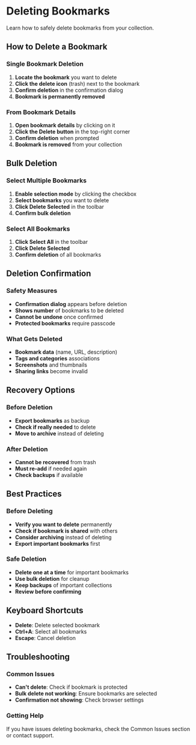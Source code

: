 # Deleting Bookmarks

Learn how to safely delete bookmarks from your collection.

## How to Delete a Bookmark

### **Single Bookmark Deletion**
1. **Locate the bookmark** you want to delete
2. **Click the delete icon** (trash) next to the bookmark
3. **Confirm deletion** in the confirmation dialog
4. **Bookmark is permanently removed**

### **From Bookmark Details**
1. **Open bookmark details** by clicking on it
2. **Click the Delete button** in the top-right corner
3. **Confirm deletion** when prompted
4. **Bookmark is removed** from your collection

## Bulk Deletion

### **Select Multiple Bookmarks**
1. **Enable selection mode** by clicking the checkbox
2. **Select bookmarks** you want to delete
3. **Click Delete Selected** in the toolbar
4. **Confirm bulk deletion**

### **Select All Bookmarks**
1. **Click Select All** in the toolbar
2. **Click Delete Selected**
3. **Confirm deletion** of all bookmarks

## Deletion Confirmation

### **Safety Measures**
- **Confirmation dialog** appears before deletion
- **Shows number** of bookmarks to be deleted
- **Cannot be undone** once confirmed
- **Protected bookmarks** require passcode

### **What Gets Deleted**
- **Bookmark data** (name, URL, description)
- **Tags and categories** associations
- **Screenshots** and thumbnails
- **Sharing links** become invalid

## Recovery Options

### **Before Deletion**
- **Export bookmarks** as backup
- **Check if really needed** to delete
- **Move to archive** instead of deleting

### **After Deletion**
- **Cannot be recovered** from trash
- **Must re-add** if needed again
- **Check backups** if available

## Best Practices

### **Before Deleting**
- **Verify you want to delete** permanently
- **Check if bookmark is shared** with others
- **Consider archiving** instead of deleting
- **Export important bookmarks** first

### **Safe Deletion**
- **Delete one at a time** for important bookmarks
- **Use bulk deletion** for cleanup
- **Keep backups** of important collections
- **Review before confirming**

## Keyboard Shortcuts

- **Delete**: Delete selected bookmark
- **Ctrl+A**: Select all bookmarks
- **Escape**: Cancel deletion

## Troubleshooting

### **Common Issues**
- **Can't delete**: Check if bookmark is protected
- **Bulk delete not working**: Ensure bookmarks are selected
- **Confirmation not showing**: Check browser settings

### **Getting Help**
If you have issues deleting bookmarks, check the Common Issues section or contact support.
